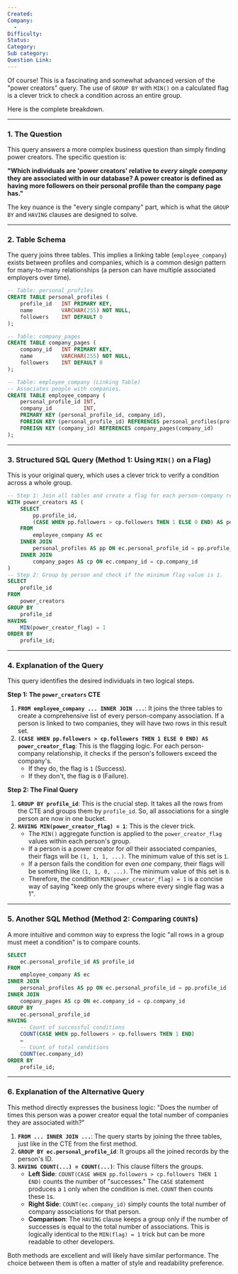 ```yaml
---
Created:
Company:
  -
Difficulty:
Status:
Category:
Sub category:
Question Link:
---
```

Of course! This is a fascinating and somewhat advanced version of the "power creators" query. The use of `GROUP BY` with `MIN()` on a calculated flag is a clever trick to check a condition across an entire group.

Here is the complete breakdown.

***

### 1. The Question

This query answers a more complex business question than simply finding power creators. The specific question is:

**"Which individuals are 'power creators' relative to *every single company* they are associated with in our database? A power creator is defined as having more followers on their personal profile than the company page has."**

The key nuance is the "every single company" part, which is what the `GROUP BY` and `HAVING` clauses are designed to solve.

---

### 2. Table Schema

The query joins three tables. This implies a linking table (`employee_company`) exists between profiles and companies, which is a common design pattern for many-to-many relationships (a person can have multiple associated employers over time).

```sql
-- Table: personal_profiles
CREATE TABLE personal_profiles (
    profile_id   INT PRIMARY KEY,
    name         VARCHAR(255) NOT NULL,
    followers    INT DEFAULT 0
);

-- Table: company_pages
CREATE TABLE company_pages (
    company_id   INT PRIMARY KEY,
    name         VARCHAR(255) NOT NULL,
    followers    INT DEFAULT 0
);

-- Table: employee_company (Linking Table)
-- Associates people with companies.
CREATE TABLE employee_company (
    personal_profile_id INT,
    company_id          INT,
    PRIMARY KEY (personal_profile_id, company_id),
    FOREIGN KEY (personal_profile_id) REFERENCES personal_profiles(profile_id),
    FOREIGN KEY (company_id) REFERENCES company_pages(company_id)
);
```

---

### 3. Structured SQL Query (Method 1: Using `MIN()` on a Flag)

This is your original query, which uses a clever trick to verify a condition across a whole group.

```sql
-- Step 1: Join all tables and create a flag for each person-company relationship.
WITH power_creators AS (
    SELECT
        pp.profile_id,
        (CASE WHEN pp.followers > cp.followers THEN 1 ELSE 0 END) AS power_creator_flag
    FROM
        employee_company AS ec
    INNER JOIN
        personal_profiles AS pp ON ec.personal_profile_id = pp.profile_id
    INNER JOIN
        company_pages AS cp ON ec.company_id = cp.company_id
)
-- Step 2: Group by person and check if the minimum flag value is 1.
SELECT
    profile_id
FROM
    power_creators
GROUP BY
    profile_id
HAVING
    MIN(power_creator_flag) = 1
ORDER BY
    profile_id;
```

---

### 4. Explanation of the Query

This query identifies the desired individuals in two logical steps.

**Step 1: The `power_creators` CTE**

1.  **`FROM employee_company ... INNER JOIN ...`**: It joins the three tables to create a comprehensive list of every person-company association. If a person is linked to two companies, they will have two rows in this result set.
2.  **`(CASE WHEN pp.followers > cp.followers THEN 1 ELSE 0 END) AS power_creator_flag`**: This is the flagging logic. For each person-company relationship, it checks if the person's followers exceed the company's.
    *   If they do, the flag is `1` (Success).
    *   If they don't, the flag is `0` (Failure).

**Step 2: The Final Query**

1.  **`GROUP BY profile_id`**: This is the crucial step. It takes all the rows from the CTE and groups them by `profile_id`. So, all associations for a single person are now in one bucket.
2.  **`HAVING MIN(power_creator_flag) = 1`**: This is the clever trick.
    *   The `MIN()` aggregate function is applied to the `power_creator_flag` values within each person's group.
    *   If a person is a power creator for *all* their associated companies, their flags will be `(1, 1, 1, ...)`. The minimum value of this set is `1`.
    *   If a person fails the condition for even *one* company, their flags will be something like `(1, 1, 0, ...)`. The minimum value of this set is `0`.
    *   Therefore, the condition `MIN(power_creator_flag) = 1` is a concise way of saying "keep only the groups where every single flag was a 1".

---

### 5. Another SQL Method (Method 2: Comparing `COUNT`s)

A more intuitive and common way to express the logic "all rows in a group must meet a condition" is to compare counts.

```sql
SELECT
    ec.personal_profile_id AS profile_id
FROM
    employee_company AS ec
INNER JOIN
    personal_profiles AS pp ON ec.personal_profile_id = pp.profile_id
INNER JOIN
    company_pages AS cp ON ec.company_id = cp.company_id
GROUP BY
    ec.personal_profile_id
HAVING
    -- Count of successful conditions
    COUNT(CASE WHEN pp.followers > cp.followers THEN 1 END)
    =
    -- Count of total conditions
    COUNT(ec.company_id)
ORDER BY
    profile_id;
```

---

### 6. Explanation of the Alternative Query

This method directly expresses the business logic: "Does the number of times this person was a power creator equal the total number of companies they are associated with?"

1.  **`FROM ... INNER JOIN ...`**: The query starts by joining the three tables, just like in the CTE from the first method.
2.  **`GROUP BY ec.personal_profile_id`**: It groups all the joined records by the person's ID.
3.  **`HAVING COUNT(...) = COUNT(...)`**: This clause filters the groups.
    *   **Left Side**: `COUNT(CASE WHEN pp.followers > cp.followers THEN 1 END)` counts the number of "successes." The `CASE` statement produces a `1` only when the condition is met. `COUNT` then counts these `1`s.
    *   **Right Side**: `COUNT(ec.company_id)` simply counts the total number of company associations for that person.
    *   **Comparison**: The `HAVING` clause keeps a group only if the number of successes is equal to the total number of associations. This is logically identical to the `MIN(flag) = 1` trick but can be more readable to other developers.

Both methods are excellent and will likely have similar performance. The choice between them is often a matter of style and readability preference.